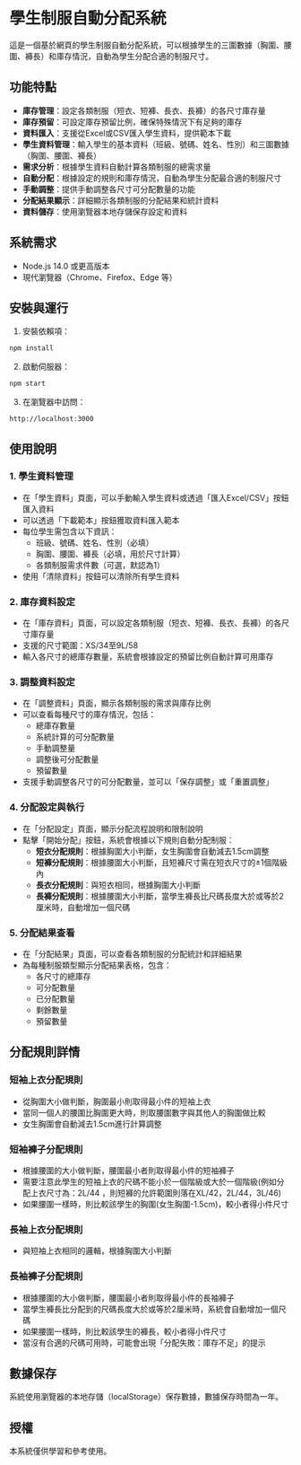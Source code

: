 # 學生制服自動分配系統

這是一個基於網頁的學生制服自動分配系統，可以根據學生的三圍數據（胸圍、腰圍、褲長）和庫存情況，自動為學生分配合適的制服尺寸。

## 功能特點

- **庫存管理**：設定各類制服（短衣、短褲、長衣、長褲）的各尺寸庫存量
- **庫存預留**：可設定庫存預留比例，確保特殊情況下有足夠的庫存
- **資料匯入**：支援從Excel或CSV匯入學生資料，提供範本下載
- **學生資料管理**：輸入學生的基本資料（班級、號碼、姓名、性別）和三圍數據（胸圍、腰圍、褲長）
- **需求分析**：根據學生資料自動計算各類制服的總需求量
- **自動分配**：根據設定的規則和庫存情況，自動為學生分配最合適的制服尺寸
- **手動調整**：提供手動調整各尺寸可分配數量的功能
- **分配結果顯示**：詳細顯示各類制服的分配結果和統計資料
- **資料儲存**：使用瀏覽器本地存儲保存設定和資料

## 系統需求

- Node.js 14.0 或更高版本
- 現代瀏覽器（Chrome、Firefox、Edge 等）

## 安裝與運行

1. 安裝依賴項：

```bash
npm install
```

2. 啟動伺服器：

```bash
npm start
```

3. 在瀏覽器中訪問：

```
http://localhost:3000
```

## 使用說明

### 1. 學生資料管理

- 在「學生資料」頁面，可以手動輸入學生資料或透過「匯入Excel/CSV」按鈕匯入資料
- 可以透過「下載範本」按鈕獲取資料匯入範本
- 每位學生需包含以下資訊：
  - 班級、號碼、姓名、性別（必填）
  - 胸圍、腰圍、褲長（必填，用於尺寸計算）
  - 各類制服需求件數（可選，默認為1）
- 使用「清除資料」按鈕可以清除所有學生資料

### 2. 庫存資料設定

- 在「庫存資料」頁面，可以設定各類制服（短衣、短褲、長衣、長褲）的各尺寸庫存量
- 支援的尺寸範圍：XS/34至9L/58
- 輸入各尺寸的總庫存數量，系統會根據設定的預留比例自動計算可用庫存

### 3. 調整資料設定

- 在「調整資料」頁面，顯示各類制服的需求與庫存比例
- 可以查看每種尺寸的庫存情況，包括：
  - 總庫存數量
  - 系統計算的可分配數量
  - 手動調整量
  - 調整後可分配數量
  - 預留數量
- 支援手動調整各尺寸的可分配數量，並可以「保存調整」或「重置調整」

### 4. 分配設定與執行

- 在「分配設定」頁面，顯示分配流程說明和限制說明
- 點擊「開始分配」按鈕，系統會根據以下規則自動分配制服：
  - **短衣分配規則**：根據胸圍大小判斷，女生胸圍會自動減去1.5cm調整
  - **短褲分配規則**：根據腰圍大小判斷，且短褲尺寸需在短衣尺寸的±1個階級內
  - **長衣分配規則**：與短衣相同，根據胸圍大小判斷
  - **長褲分配規則**：根據腰圍大小判斷，當學生褲長比尺碼長度大於或等於2厘米時，自動增加一個尺碼

### 5. 分配結果查看

- 在「分配結果」頁面，可以查看各類制服的分配統計和詳細結果
- 為每種制服類型顯示分配結果表格，包含：
  - 各尺寸的總庫存
  - 可分配數量
  - 已分配數量
  - 剩餘數量
  - 預留數量

## 分配規則詳情

### 短袖上衣分配規則

- 從胸圍大小做判斷，胸圍最小則取得最小件的短袖上衣
- 當同一個人的腰圍比胸圍更大時，則取腰圍數字與其他人的胸圍做比較
- 女生胸圍會自動減去1.5cm進行計算調整

### 短袖褲子分配規則

- 根據腰圍的大小做判斷，腰圍最小者則取得最小件的短袖褲子
- 需要注意此學生的短袖上衣的尺碼不能小於一個階級或大於一個階級(例如分配上衣尺寸為：2L/44 ，則短褲的允許範圍則落在XL/42，2L/44，3L/46)
- 如果腰圍一樣時，則比較該學生的胸圍(女生胸圍-1.5cm)，較小者得小件尺寸

### 長袖上衣分配規則

- 與短袖上衣相同的邏輯，根據胸圍大小判斷

### 長袖褲子分配規則

- 根據腰圍的大小做判斷，腰圍最小者則取得最小件的長袖褲子
- 當學生褲長比分配到的尺碼長度大於或等於2厘米時，系統會自動增加一個尺碼
- 如果腰圍一樣時，則比較該學生的褲長，較小者得小件尺寸
- 當沒有合適的尺碼可用時，可能會出現「分配失敗：庫存不足」的提示

## 數據保存

系統使用瀏覽器的本地存儲（localStorage）保存數據，數據保存時間為一年。

## 授權

本系統僅供學習和參考使用。 